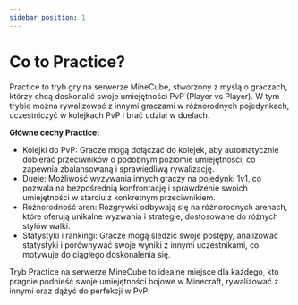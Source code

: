 ```yaml
---
sidebar_position: 1
---
```


# Co to Practice?

Practice to tryb gry na serwerze MineCube, stworzony z myślą o graczach, którzy chcą doskonalić swoje umiejętności PvP (Player vs Player). W tym trybie można rywalizować z innymi graczami w różnorodnych pojedynkach, uczestniczyć w kolejkach PvP i brać udział w duelach.

**Główne cechy Practice:**
* Kolejki do PvP: Gracze mogą dołączać do kolejek, aby automatycznie dobierać przeciwników o podobnym poziomie umiejętności, co zapewnia zbalansowaną i sprawiedliwą rywalizację.
* Duele: Możliwość wyzywania innych graczy na pojedynki 1v1, co pozwala na bezpośrednią konfrontację i sprawdzenie swoich umiejętności w starciu z konkretnym przeciwnikiem.
* Różnorodność aren: Rozgrywki odbywają się na różnorodnych arenach, które oferują unikalne wyzwania i strategie, dostosowane do różnych stylów walki.
* Statystyki i rankingi: Gracze mogą śledzić swoje postępy, analizować statystyki i porównywać swoje wyniki z innymi uczestnikami, co motywuje do ciągłego doskonalenia się.

Tryb Practice na serwerze MineCube to idealne miejsce dla każdego, kto pragnie podnieść swoje umiejętności bojowe w Minecraft, rywalizować z innymi oraz dążyć do perfekcji w PvP.
